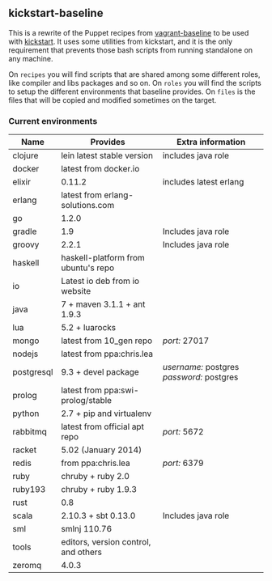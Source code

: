 ## kickstart-baseline
This is a rewrite of the Puppet recipes from [vagrant-baseline](https://github.com/bltavares/vagrant-baseline) to be used with [kickstart](https://github.com/bltavares/kickstart).
It uses some utilities from kickstart, and it is the only requirement that prevents those bash scripts from running standalone on any machine.

On `recipes` you will find scripts that are shared among some different roles, like compiler and libs packages and so on.
On `roles` you will find the scripts to setup the different environments that baseline provides.
On `files` is the files that will be copied and modified sometimes on the target.

### Current environments

| Name       | Provides                            | Extra information                         |
| ---        | ---                                 | ---                                       |
| clojure    | lein latest stable version          | includes java role                        |
| docker     | latest from docker.io               |                                           |
| elixir     | 0.11.2                              | includes latest erlang                    |
| erlang     | latest from erlang-solutions.com    |                                           |
| go         | 1.2.0                               |                                           |
| gradle     | 1.9                                 | Includes java role                        |
| groovy     | 2.2.1                               | Includes java role                        |
| haskell    | haskell-platform from ubuntu's repo |                                           |
| io         | Latest io deb from io website       |                                           |
| java       | 7 + maven 3.1.1 + ant 1.9.3         |                                           |
| lua        | 5.2 + luarocks                      |                                           |
| mongo      | latest from 10\_gen repo            | *port:* 27017                             |
| nodejs     | latest from ppa:chris.lea           |                                           |
| postgresql | 9.3 + devel package                 | *username:* postgres *password:* postgres |
| prolog     | latest from ppa:swi-prolog/stable   |                                           |
| python     | 2.7 + pip and virtualenv            |                                           |
| rabbitmq   | latest from official apt repo       | *port:* 5672                              |
| racket     | 5.02 (January 2014)                 |                                           |
| redis      | from ppa:chris.lea                  | *port:* 6379                              |
| ruby       | chruby + ruby 2.0                   |                                           |
| ruby193    | chruby + ruby 1.9.3                 |                                           |
| rust       | 0.8                                 |                                           |
| scala      | 2.10.3 + sbt 0.13.0                 | Includes java role                        |
| sml        | smlnj 110.76                        |                                           |
| tools      | editors, version control, and others|                                           |
| zeromq     | 4.0.3                               |                                           |

